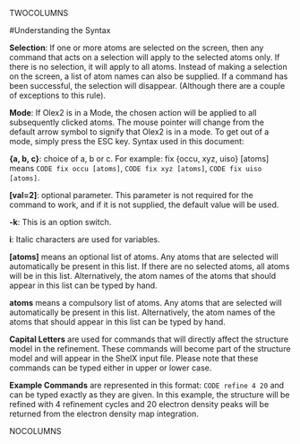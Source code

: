 TWOCOLUMNS

#Understanding the Syntax

**Selection**: If one or more atoms are selected on the screen, then any command that acts on a selection will apply to the selected atoms only. If there is no selection, it will apply to all atoms. Instead of making a selection on the screen, a list of atom names can also be supplied. If a command has been successful, the selection will disappear. (Although there are a couple of exceptions to this rule).

**Mode**: If Olex2 is in a Mode, the chosen action will be applied to all subsequently clicked atoms. The mouse pointer will change from the default arrow symbol to signify that Olex2 is in a mode. To get out of a mode, simply press the ESC key.
Syntax used in this document:

**{a, b, c}**: choice of a, b or c. For example: fix {occu, xyz, uiso} [atoms] means `CODE fix occu [atoms]`, `CODE fix xyz [atoms]`, `CODE fix uiso [atoms]`.

**[val=2]**: optional parameter. This parameter is not required for the command to work, and if it is not supplied, the default value will be used.

**-k**: This is an option switch.

**i**: Italic characters are used for variables.

**[atoms]** means an optional list of atoms. Any atoms that are selected will automatically be present in this list. If there are no selected atoms, all atoms will be in this list. Alternatively, the atom names of the atoms that should appear in this list can be typed by hand. 

**atoms** means a compulsory list of atoms. Any atoms that are selected will automatically be present in this list. Alternatively, the atom names of the atoms that should appear in this list can be typed by hand.

**Capital Letters** are used for commands that will directly affect the structure model in the refinement. These commands will become part of the structure model and will appear in the ShelX input file. Please note that these commands can be typed either in upper or lower case.

**Example Commands** are represented in this format: `CODE refine 4 20` and can be typed exactly as they are given. In this example, the structure will be refined with 4 refinement cycles and 20 electron density peaks will be returned from the electron density map integration.

NOCOLUMNS